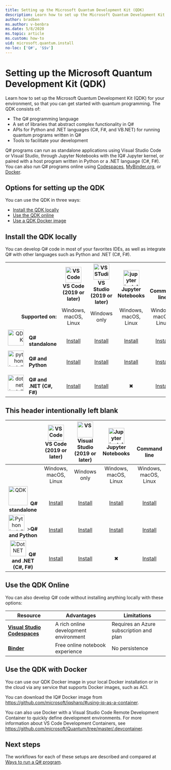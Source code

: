 ```yaml
---
title: Setting up the Microsoft Quantum Development Kit (QDK)
description: Learn how to set up the Microsoft Quantum Development Kit for different environments.
author: bradben
ms.author: v-benbra
ms.date: 5/8/2020
ms.topic: article
ms.custom: how-to
uid: microsoft.quantum.install
no-loc: ['Q#', '$$v']
---
```


# Setting up the Microsoft Quantum Development Kit (QDK)

Learn how to set up the Microsoft Quantum Development Kit (QDK) for your environment, so that you can get started with quantum programming. The QDK consists of:

- The Q# programming language
- A set of libraries that abstract complex functionality in Q#
- APIs for Python and .NET languages (C#, F#, and VB.NET) for running quantum programs written in Q#
- Tools to facilitate your development

Q# programs can run as standalone applications using Visual Studio Code or Visual Studio, through Jupyter Notebooks with the IQ# Jupyter kernel, or paired with a host program written in Python or a .NET language (C#, F#). You can also run Q# programs online using [Codespaces](https://online.visualstudio.com/), [MyBinder.org](https://mybinder.org/), or [Docker](#use-the-qdk-with-docker). 

## Options for setting up the QDK

You can use the QDK in three ways:

- [Install the QDK locally](#install-the-qdk-locally)
- [Use the QDK online](#use-the-qdk-online)
- [Use a QDK Docker image](#use-the-qdk-with-docker)

## Install the QDK locally

You can develop Q# code in most of your favorites IDEs, as well as integrate Q# with other languages such as Python and .NET (C#, F#).

<table>
    <tr>
        <th>&nbsp;</th>
        <th>&nbsp;</th>
        <th align="center" width=20%><img src="~/media/vs_code.png" alt="VS Code" width="50"/><br><b>VS Code<br>(2019 or later)</b></th>
        <th align="center" width=20%><img src="~/media/vs_studio.png" alt="VS STudio" width="50"/><br><b>VS Studio<br>(2019 or later)</b></th>
        <th align="center" width=20%><img src="~/media/jupyter.png" alt="jupyter install" width="50"/><br><b>Jupyter Notebooks</b></th>
        <th align="center" width=20%><br><br><br><b>Command line</b></th>
    </tr>
    <tr>
        <td colspan="2" align="right"><b>Supported on:</b></td>
        <td align="center">Windows, macOS, Linux</td>
        <td align="center">Windows only</td>
        <td align="center">Windows, macOS, Linux</td>
        <td align="center">Windows, macOS, Linux</td>
    </tr>
    <tr>
        <td align="right"><img src="~/media/quantum.png" alt="QDK" width="50"/></td>
        <td align="left"><br><b>Q# standalone</b></td>
        <td align="center"><br><a href="xref:microsoft.quantum.install.standalone">Install</a></td>
        <td align="center"><br><a href="xref:microsoft.quantum.install.standalone">Install</a></td>
        <td align="center"><br><a href="xref:microsoft.quantum.install.jupyter">Install</a></td>
        <td align="center"><br><a href="xref:microsoft.quantum.install.standalone">Install</a></td>
    </tr>
    <tr>
        <td align="right"><img src="~/media/python.png" alt="python install" width="50"/></td>
        <td align="left"><br><b>Q# and Python</b></td>
        <td align="center"><br><a href="xref:microsoft.quantum.install.python">Install</a></td>
        <td align="center"><br><a href="xref:microsoft.quantum.install.python">Install</a></td>
        <td align="center"><br><a href="xref:microsoft.quantum.install.jupyter">Install</a></td>
        <td align="center"><br><a href="xref:microsoft.quantum.install.python">Install</a></td>
    </tr>
    <tr>
        <td align="right"><img src="~/media/dot_net.png" alt="dotnet install" width="50"/></td>
        <td align="left"><br><b>Q# and .NET (C#, F#)</b></td> 
        <td align="center"><br><a href="xref:microsoft.quantum.install.cs">Install</a></td>
        <td align="center"><br><a href="xref:microsoft.quantum.install.cs">Install</a></td>
        <td align="center"><br>&#10006;</a></td>
        <td align="center"><br><a href="xref:microsoft.quantum.install.cs">Install</a></td>
   </tr>
</table>

## This header intentionally left blank

|&nbsp; |<img src="~/media/vs_code.png" alt="VS Code" width="50"/><br> **VS Code<br>(2019 or later)**|<img src="~/media/vs_studio.png" alt="VS" width="50"/><br>**Visual Studio<br>(2019 or later)** |<img src="~/media/jupyter.png" alt="Jupyter install" width="50"/><br> **Jupyter Notebooks**|<br><br><br>**Command line**|
|:-----:|:-----:|:-----:|:-----:|:-----:|
|&nbsp;  |Windows, macOS, Linux |Windows only |Windows, macOS, Linux |Windows, macOS, Linux |
|<img src="~/media/quantum.png" alt="QDK" width="60"/>&nbsp;&nbsp;**Q# standalone**|<br>[Install](xref:microsoft.quantum.install.standalone) |<br> [Install](xref:microsoft.quantum.install.standalone)  |<br> [Install](xref:microsoft.quantum.install.jupyter)|<br>[Install](xref:microsoft.quantum.install.standalone)|
|<img src="~/media/python.png" alt="Python install" width="50"/>&nbsp;&nbsp;>**Q#  and Python**|<br>[Install](xref:microsoft.quantum.install.python) |<br>[Install](xref:microsoft.quantum.install.python) |<br>[Install](xref:microsoft.quantum.install.jupyter) |<br>[Install](xref:microsoft.quantum.install.python) |
|<img src="~/media/dot_net.png" alt="DotNET" width="50"/>&nbsp;&nbsp;**Q# and .NET (C#, F#)**|<br>[Install](xref:microsoft.quantum.install.cs) |<br>[Install](xref:microsoft.quantum.install.cs)|<br>&#10006; |<br>[Install](xref:microsoft.quantum.install.cs) |

## Use the QDK Online

You can also develop Q# code without installing anything locally with these options:

|Resource|Advantages|Limitations|
|---|---|---|
|[**Visual Studio Codespaces**](xref:microsoft.quantum.install.standalone)|A rich online development environment  |Requires an Azure subscription and plan |
|[**Binder**](xref:microsoft.quantum.install.binder) | Free online notebook experience |No persistence |

## Use the QDK with Docker

You can use our QDK Docker image in your local Docker installation or in the cloud via any service that supports Docker images, such as ACI.

You can download the IQ# Docker image from https://github.com/microsoft/iqsharp/#using-iq-as-a-container. 

You can also use Docker with a Visual Studio Code Remote Development Container to quickly define development environments. For more information about VS Code Development Containers, see https://github.com/microsoft/Quantum/tree/master/.devcontainer.

## Next steps

The workflows for each of these setups are described and compared at [Ways to run a Q# program](xref:microsoft.quantum.guide.host-programs).
